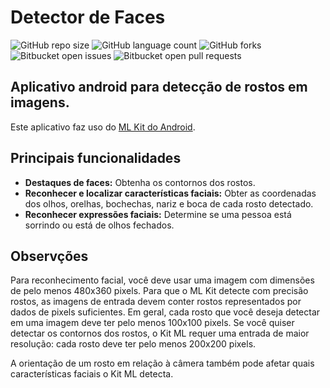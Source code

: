 # Detector de Faces

<!---Esses são exemplos. Veja https://shields.io para outras pessoas ou para personalizar este conjunto de escudos. Você pode querer incluir dependências, status do projeto e informações de licença aqui--->

![GitHub repo size](https://img.shields.io/github/repo-size/iuricode/README-template?style=for-the-badge)
![GitHub language count](https://img.shields.io/github/languages/count/Louiixx-h/Detector-de-Faces?style=for-the-badge)
![GitHub forks](https://img.shields.io/github/forks/Louiixx-h/Detector-de-Faces?style=for-the-badge)
![Bitbucket open issues](https://img.shields.io/bitbucket/issues/iuricode/README-template?style=for-the-badge)
![Bitbucket open pull requests](https://img.shields.io/bitbucket/pr-raw/iuricode/README-template?style=for-the-badge)

## Aplicativo android para detecção de rostos em imagens.

Este aplicativo faz uso do [ML Kit do Android](https://developers.google.com/ml-kit/vision/face-detection/android).

## Principais funcionalidades

- **Destaques de faces:** Obtenha os contornos dos rostos.
- **Reconhecer e localizar características faciais:** Obter as coordenadas dos olhos, orelhas, bochechas, nariz e boca de cada rosto detectado.
- **Reconhecer expressões faciais:** Determine se uma pessoa está sorrindo ou está de olhos fechados.

## Observções

Para reconhecimento facial, você deve usar uma imagem com dimensões de pelo menos 480x360 pixels. Para que o ML Kit detecte com precisão rostos, as imagens de entrada devem conter rostos representados por dados de pixels suficientes. Em geral, cada rosto que você deseja detectar em uma imagem deve ter pelo menos 100x100 pixels. Se você quiser detectar os contornos dos rostos, o Kit ML requer uma entrada de maior resolução: cada rosto deve ter pelo menos 200x200 pixels.

A orientação de um rosto em relação à câmera também pode afetar quais características faciais o Kit ML detecta.
